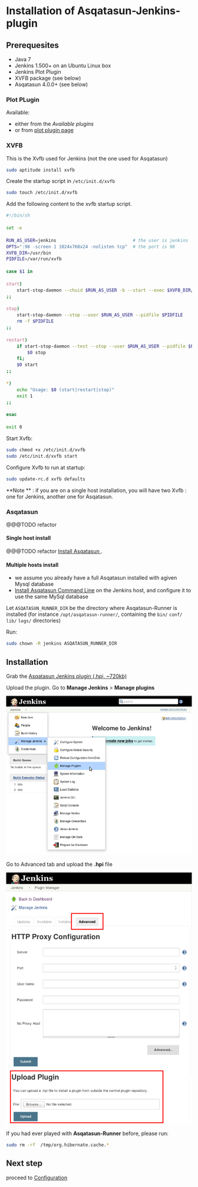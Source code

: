 # Installation of Asqatasun-Jenkins-plugin

## Prerequesites

* Java 7
* Jenkins 1.500+ on an Ubuntu Linux box
* Jenkins Plot Plugin  
* XVFB package (see below)
* Asqatasun 4.0.0+ (see below)

### Plot PLugin

Available:

* either from the *Available plugins*
* or from [plot plugin page](https://wiki.jenkins-ci.org/display/JENKINS/Plot+Plugin)


### XVFB

This is the Xvfb used for Jenkins (not the one used for Asqatasun)

```bash
sudo aptitude install xvfb
```

Create the startup script in `/etc/init.d/xvfb`

```bash
sudo touch /etc/init.d/xvfb
```

Add the following content to the xvfb startup script.

```bash
#!/bin/sh

set -e

RUN_AS_USER=jenkins                             # the user is jenkins
OPTS=":98 -screen 1 1024x768x24 -nolisten tcp"  # the port is 98 
XVFB_DIR=/usr/bin
PIDFILE=/var/run/xvfb

case $1 in

start)
    start-stop-daemon --chuid $RUN_AS_USER -b --start --exec $XVFB_DIR/Xvfb --make-pidfile --pidfile $PIDFILE -- $OPTS &
;;

stop)
    start-stop-daemon --stop --user $RUN_AS_USER --pidfile $PIDFILE
    rm -f $PIDFILE
;;

restart)
    if start-stop-daemon --test --stop --user $RUN_AS_USER --pidfile $PIDFILE >/dev/null; then
        $0 stop
    fi;
    $0 start
;;

*)
    echo "Usage: $0 (start|restart|stop)"
    exit 1
;;

esac

exit 0
```

Start Xvfb:

```bash
sudo chmod +x /etc/init.d/xvfb
sudo /etc/init.d/xvfb start
```

Configure Xvfb to run at startup:

```bash
sudo update-rc.d xvfb defaults
```

**Note ** : if you are on a single host installation, you will have two Xvfb : one for Jenkins, another one for Asqatasun.

### Asqatasun

@@@TODO refactor

#### Single host install

@@@TODO refactor
[Install Asqatasun ](http://doc.asqatasun.org/en/10_Install_doc/Asqatasun/index.html).

#### Multiple hosts install

* we assume you already have a full Asqatasun installed with agiven Mysql database
* [Install Asqatasun Command Line](http://doc.asqatasun.org/en/10_Install_doc/Asqatasun-runner/prerequisites-runner.html) on the 
Jenkins host, and configure it to use the same MySql database

Let `ASQATASUN_RUNNER_DIR` be the directory where Asqatasun-Runner is installed (for 
instance `/opt/asqatasun-runner/`, containing the `bin/` `conf/` `lib/` `logs/` directories)

Run:

```bash
sudo chown -R jenkins ASQATASUN_RUNNER_DIR
```

## Installation

Grab the [Asqatasun Jenkins plugin (.hpi, ~720kb)](https://github.com/Asqatasun/Asqatasun-Jenkins-Plugin/releases/latest)

Upload the plugin. Go to **Manage Jenkins** > **Manage plugins**

![](Images/screenshot_20150216_ASQATASUN_jenkins_manage_plugins.png)

Go to Advanced tab and upload the **.hpi** file

![](Images/screenshot_20150216_ASQATASUN_jenkins_manage_plugins_advanced_tab_highlight.png)

If you had ever played with **Asqatasun-Runner** before, please run:

```bash
sudo rm -rf  /tmp/org.hibernate.cache.*
```

## Next step

proceed to [Configuration](30-configuration.md)
